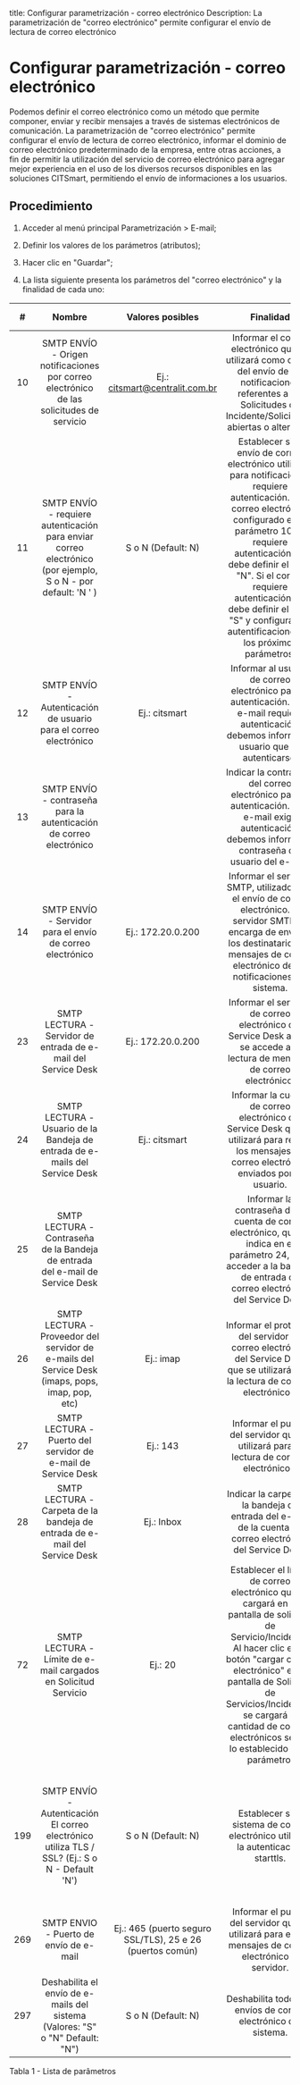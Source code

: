 title: Configurar parametrización - correo electrónico
Description: La parametrización de "correo electrónico" permite configurar el envío de lectura de correo electrónico
# Configurar parametrización - correo electrónico

Podemos definir el correo electrónico como un método que permite componer, enviar y recibir mensajes a través de sistemas electrónicos de comunicación. La parametrización de "correo electrónico" permite configurar el envío de lectura de correo electrónico, informar el dominio de correo electrónico predeterminado de la empresa, entre otras acciones, a fin de permitir la utilización del servicio de correo electrónico para agregar mejor experiencia en el uso de los diversos recursos disponibles en las soluciones CITSmart, permitiendo el envío de informaciones a los usuarios.

Procedimiento
-------------

1.  Acceder al menú principal Parametrización \> E-mail;

2.  Definir los valores de los parámetros (atributos);

3.  Hacer clic en "Guardar";

4.  La lista siguiente presenta los parámetros del "correo electrónico" y la
    finalidad de cada uno:

| **#** |                                                  **Nombre**                                                  |                    **Valores posibles**                   |                                                                                                                                                                     **Finalidad**                                                                                                                                                                    |                                                                      **Orientaciones complementarias**                                                                      |
|:-----:|:------------------------------------------------------------------------------------------------------------:|:---------------------------------------------------------:|:----------------------------------------------------------------------------------------------------------------------------------------------------------------------------------------------------------------------------------------------------------------------------------------------------------------------------------------------------:|:---------------------------------------------------------------------------------------------------------------------------------------------------------------------------:|
|   10  |           SMTP ENVÍO - Origen notificaciones por correo electrónico de las solicitudes de servicio           |               Ej.: citsmart@centralit.com.br              |                                                                                        Informar el correo electrónico que se utilizará como origen del envío de las notificaciones referentes a las Solicitudes de Incidente/Solicitudes abiertas o alteradas.                                                                                       |                                                                                 No se aplica                                                                                |
|   11  | SMTP ENVÍO - requiere autenticación para enviar correo electrónico (por ejemplo, S o N - por default: 'N ' ) |                     S o N (Default: N)                    | Establecer si el envío de correo electrónico utilizado para notificaciones requiere autenticación. Si el correo electrónico configurado en el parámetro 10 no requiere autenticación, se debe definir el valor "N". Si el correo requiere autenticación, se debe definir el valor "S" y configurar las autentificaciones en los próximos parámetros. |                                    Si no se establece el valor para el parámetro, el sistema automáticamente definirá el valor: "N" (No).                                   |
|   12  |                       SMTP ENVÍO - Autenticación de usuario para el correo electrónico                       |                       Ej.: citsmart                       |                                                                                                Informar al usuario de correo electrónico para la autenticación. Si el e-mail requiere autenticación, debemos informar al usuario que va autenticarse.                                                                                                |                                                  Si no informa correctamente el usuario, no se realizará la autenticación.                                                  |
|   13  |                      SMTP ENVÍO - contraseña para la autenticación de correo electrónico                     |                                                           |                                                                                             Indicar la contraseña del correo electrónico para la autenticación. Si el e-mail exige autenticación, debemos informar la contraseña del usuario del e-mail.                                                                                             |                                               Si no se notifica la contraseña correctamente, no se realizará la autenticación.                                              |
|   14  |                           SMTP ENVÍO - Servidor para el envío de correo electrónico                          |                     Ej.: 172.20.0.200                     |                                                                       Informar el servidor SMTP, utilizado para el envío de correo electrónico. El servidor SMTP se encarga de enviar a los destinatarios los mensajes de correo electrónico de las notificaciones del sistema.                                                                      |                            Si no se notifica el servidor SMTP, no podrá realizar el envío de correos electrónicos de notificaciones del sistema.                            |
|   23  |                         SMTP LECTURA - Servidor de entrada de e-mail del Service Desk                        |                     Ej.: 172.20.0.200                     |                                                                                                             Informar el servidor de correo electrónico del Service Desk al que se accede a la lectura de mensajes de correo electrónico.                                                                                                             |                                                                                 No se aplica                                                                                |
|   24  |                  SMTP LECTURA - Usuario de la Bandeja de entrada de e-mails del Service Desk                 |                       Ej.: citsmart                       |                                                                                                  Informar la cuenta de correo electrónico del Service Desk que se utilizará para recibir los mensajes de correo electrónico enviados por el usuario.                                                                                                 |                                                                                 No se aplica                                                                                |
|   25  |                 SMTP LECTURA - Contraseña de la Bandeja de entrada del e-mail de Service Desk                |                                                           |                                                                                       Informar la contraseña de la cuenta de correo electrónico, que se indica en el parámetro 24, para acceder a la bandeja de entrada de correo electrónico del Service Desk.                                                                                      |                                                                                 No se aplica                                                                                |
|   26  |        SMTP LECTURA - Proveedor del servidor de e-mails del Service Desk (imaps, pops, imap, pop, etc)       |                         Ej.: imap                         |                                                                                                          Informar el protocolo del servidor de correo electrónico del Service Desk que se utilizará para la lectura de correos electrónicos.                                                                                                         |                                                                                 No se aplica                                                                                |
|   27  |                         SMTP LECTURA - Puerto del servidor de e-mail de Service Desk                         |                          Ej.: 143                         |                                                                                                                               Informar el puerto del servidor que se utilizará para la lectura de correos electrónicos.                                                                                                                              |                                                                                 No se aplica                                                                                |
|   28  |                  SMTP LECTURA - Carpeta de la bandeja de entrada de e-mail del Service Desk                  |                         Ej.: Inbox                        |                                                                                                                      Indicar la carpeta de la bandeja de entrada del e-mail de la cuenta de correo electrónico del Service Desk.                                                                                                                     |                                                                                 No se aplica                                                                                |
|   72  |                        SMTP LECTURA - Límite de e-mail cargados en Solicitud Servicio                        |                          Ej.: 20                          |                     Establecer el límite de correo electrónico que se cargará en la pantalla de solicitud de Servicio/Incidente. Al hacer clic en el botón "cargar correo electrónico" en la pantalla de Solicitud de Servicios/Incidentes, se cargará la cantidad de correos electrónicos según lo establecido en el parámetro.                     |                                                                                 No se aplica                                                                                |
|  199  |        SMTP ENVÍO - Autenticación El correo electrónico utiliza TLS / SSL? (Ej.: S o N - Default 'N')        |                     S o N (Default: N)                    |                                                                                                                                  Establecer si el sistema de correo electrónico utilizará la autenticación starttls.                                                                                                                                 | Si no se indica el valor 'S' para el parámetro, sólo afectará a los servidores que utilizan TLS/SSL en la autenticación, y el sistema no podrá enviar correos electrónicos. |
|  269  |                                    SMTP ENVIO - Puerto de envío de e-mail                                    | Ej.: 465 (puerto seguro SSL/TLS), 25 e 26 (puertos común) |                                                                                                                       Informar el puerto del servidor que se utilizará para enviar mensajes de correo electrónico al servidor.                                                                                                                       |                                                                                 No se aplica                                                                                |
|  297  |                 Deshabilita el envío de e-mails del sistema (Valores: "S" o "N" Default: "N")                |                     S o N (Default: N)                    |                                                                                                                                            Deshabilita todos los envíos de correo electrónico del sistema.                                                                                                                                           |                                                                                 No se aplica                                                                                |


Tabla 1 - Lista de parâmetros

<!-- !!! tip "About"

    <b>Product/Version:</b> CITSmart | 8.00 &nbsp;&nbsp;
    <b>Updated:</b>01/28/2021 – Larissa Lourenço

